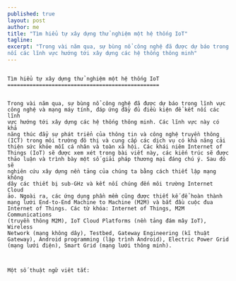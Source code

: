 ```yaml
---
published: true
layout: post
author: me
title: "Tìm hiểu tự xây dựng thử nghiệm một hệ thống IoT"
tagline:
excerpt: "Trong vài năm qua, sự bùng nổ công nghệ đã được dự báo trong lĩnh vực công nghệ và mạng máy tính, đáp ứng đầy đủ điều kiện để kết 
nối các lĩnh vực hướng tới xây dựng các hệ thống thông minh"
---
```

<p>
<code>
Tìm hiểu tự xây dựng thử nghiệm một hệ thống IoT
================================================
 
Trong vài năm qua, sự bùng nổ công nghệ đã được dự báo trong lĩnh vực công nghệ và mạng máy tính, đáp ứng đầy đủ điều kiện để kết 
nối các lĩnh vực hướng tới xây dựng các hệ thống thông minh. Các lĩnh vực này có khả năng thúc đẩy sự phát triển của thông tin và 
công nghệ truyền thông (ICT) trong môi trường đô thị và cung cấp các dịch vụ có khả năng cải thiện sức khỏe mỗi cá nhân và toàn
xã hội. Các khái niêm Internet of Things (IoT) sẽ được xem xét trong bài viết này, các kiến trúc sẽ được thảo luận và trình bày một 
số giải pháp thương mại đáng chú ý. Sau đó sẽ nghiên cứu xây dựng nền tảng của chúng ta bằng cách thiết lập mạng không dây các thiết 
bị sub-GHz và kết nối chúng đến môi trường Internet Cloud ảo. Ngoài ra, các ứng dụng phần mềm cũng được thiết kế để hoàn thành mạng 
lưới End-to-End Machine to Machine (M2M) và bắt đầu cuộc đua Internet of Things.
Các từ khóa: Internet of Things, M2M Communications (truyền thông M2M), IoT Cloud Platforms (nền tảng đám mây IoT), Wireless Network 
(mạng không dây), Testbed, Gateway Engineering (kĩ thuật Gateway), Android programming (lập trình Android), Electric Power Grid 
(mạng lưới điện), Smart Grid (mạng lưới thông minh).

Một số thuật ngữ viêt tắt:</code>
</p>
